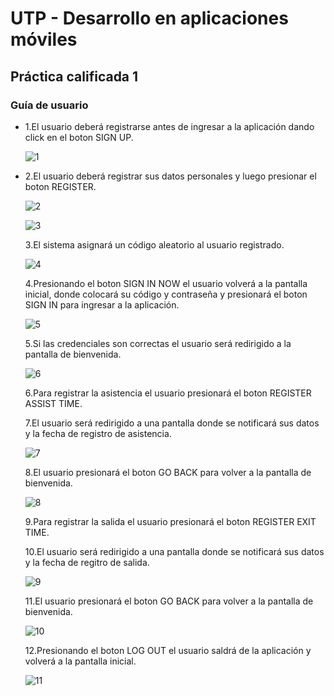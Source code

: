 UTP - Desarrollo en aplicaciones móviles
========================================

## Práctica calificada 1

### Guía de usuario

-   1.El usuario deberá registrarse antes de ingresar a la aplicación dando click en el boton SIGN UP.
    
    ![1](images/1.PNG)
    
-   2.El usuario deberá registrar sus datos personales y luego presionar el boton REGISTER.
    
    ![2](images/2.PNG)
    
    ![3](images/3.PNG)
    
    3.El sistema asignará un código aleatorio al usuario registrado.
    
    ![4](images/4.png)
    
    4.Presionando el boton SIGN IN NOW el usuario volverá a la pantalla inicial, donde colocará su código y contraseña y presionará el boton SIGN IN para ingresar a la aplicación.
    
    ![5](images/5.PNG)
    
    5.Si las credenciales son correctas el usuario será redirigido a la pantalla de bienvenida.
    
    ![6](images/6.png)
    
    6.Para registrar la asistencia el usuario presionará el boton REGISTER ASSIST TIME.
    
    7.El usuario será redirigido a una pantalla donde se notificará sus datos y la fecha de registro de asistencia.
    
    ![7](images/7.PNG)
    
    8.El usuario presionará el boton GO BACK para volver a la pantalla de bienvenida.
    
    ![8](images/8.PNG)
    
    9.Para registrar la salida el usuario presionará el boton REGISTER EXIT TIME.
    
    10.El usuario será redirigido a una pantalla donde se notificará sus datos y la fecha de regitro de salida.
        
    ![9](images/9.PNG)
    
    11.El usuario presionará el boton GO BACK para volver a la pantalla de bienvenida.
    
    ![10](images/10.PNG)
    
    12.Presionando el boton LOG OUT el usuario saldrá de la aplicación y volverá a la pantalla inicial.
    
    ![11](images/11.png)
 